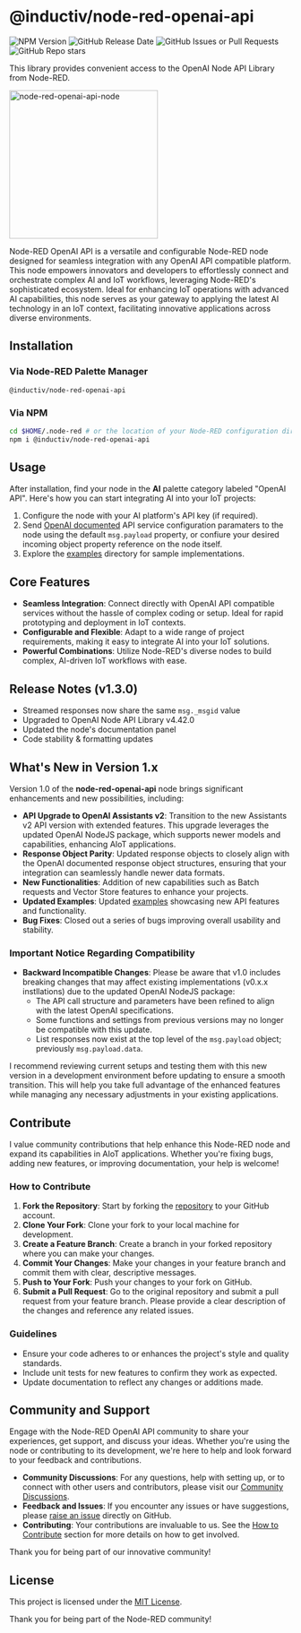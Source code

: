 
# @inductiv/node-red-openai-api

![NPM Version](https://img.shields.io/npm/v/%40inductiv%2Fnode-red-openai-api) ![GitHub Release Date](https://img.shields.io/github/release-date/allanbunch/node-red-openai-api) ![GitHub Issues or Pull Requests](https://img.shields.io/github/issues/allanbunch/node-red-openai-api) ![GitHub Repo stars](https://img.shields.io/github/stars/allanbunch/node-red-openai-api)

This library provides convenient access to the OpenAI Node API Library from Node-RED.

<a href="https://github.com/allanbunch/node-red-openai-api">
  <img width="265" alt="node-red-openai-api-node" src="https://github.com/allanbunch/node-red-openai-api/assets/4503640/ee954c8e-fbf4-4812-a38a-f047cecd1982">
</a>
<br>

Node-RED OpenAI API is a versatile and configurable Node-RED node designed for seamless integration with any OpenAI API compatible platform. This node empowers innovators and developers to effortlessly connect and orchestrate complex AI and IoT workflows, leveraging Node-RED's sophisticated ecosystem. Ideal for enhancing IoT operations with advanced AI capabilities, this node serves as your gateway to applying the latest AI technology in an IoT context, facilitating innovative applications across diverse environments.

## Installation

### Via Node-RED Palette Manager

```text
@inductiv/node-red-openai-api
```

### Via NPM

```bash
cd $HOME/.node-red # or the location of your Node-RED configuration directory.
npm i @inductiv/node-red-openai-api
```

## Usage

After installation, find your node in the **AI** palette category labeled "OpenAI API". Here's how you can start integrating AI into your IoT projects:

1. Configure the node with your AI platform's API key (if required).
2. Send [OpenAI documented](https://platform.openai.com/docs/api-reference/) API service configuration paramaters to the node using the default `msg.payload` property, or confiure your desired incoming object property reference on the node itself.
3. Explore the [examples](./examples/) directory for sample implementations.

## Core Features

- **Seamless Integration**: Connect directly with OpenAI API compatible services without the hassle of complex coding or setup. Ideal for rapid prototyping and deployment in IoT contexts.
- **Configurable and Flexible**: Adapt to a wide range of project requirements, making it easy to integrate AI into your IoT solutions.
- **Powerful Combinations**: Utilize Node-RED's diverse nodes to build complex, AI-driven IoT workflows with ease.

## Release Notes (v1.3.0)

- Streamed responses now share the same `msg._msgid` value
- Upgraded to OpenAI Node API Library v4.42.0
- Updated the node's documentation panel
- Code stability & formatting updates

## What's New in Version 1.x

Version 1.0 of the **node-red-openai-api** node brings significant enhancements and new possibilities, including:

- **API Upgrade to OpenAI Assistants v2**: Transition to the new Assistants v2 API version with extended features. This upgrade leverages the updated OpenAI NodeJS package, which supports newer models and capabilities, enhancing AIoT applications.
- **Response Object Parity**: Updated response objects to closely align with the OpenAI documented response object structures, ensuring that your integration can seamlessly handle newer data formats.
- **New Functionalities**: Addition of new capabilities such as Batch requests and Vector Store features to enhance your projects.
- **Updated Examples**: Updated [examples](./examples/) showcasing new API features and functionality.
- **Bug Fixes**: Closed out a series of bugs improving overall usability and stability.

### Important Notice Regarding Compatibility

- **Backward Incompatible Changes**: Please be aware that v1.0 includes breaking changes that may affect existing implementations (v0.x.x instllations) due to the updated OpenAI NodeJS package:
  - The API call structure and parameters have been refined to align with the latest OpenAI specifications.
  - Some functions and settings from previous versions may no longer be compatible with this update.
  - List responses now exist at the top level of the `msg.payload` object; previously `msg.payload.data`.

I recommend reviewing current setups and testing them with this new version in a development environment before updating to ensure a smooth transition. This will help you take full advantage of the enhanced features while managing any necessary adjustments in your existing applications.

## Contribute

I value community contributions that help enhance this Node-RED node and expand its capabilities in AIoT applications. Whether you're fixing bugs, adding new features, or improving documentation, your help is welcome!

### How to Contribute

1. **Fork the Repository**: Start by forking the [repository](https://github.com/allanbunch/node-red-openai-api) to your GitHub account.
2. **Clone Your Fork**: Clone your fork to your local machine for development.
3. **Create a Feature Branch**: Create a branch in your forked repository where you can make your changes.
4. **Commit Your Changes**: Make your changes in your feature branch and commit them with clear, descriptive messages.
5. **Push to Your Fork**: Push your changes to your fork on GitHub.
6. **Submit a Pull Request**: Go to the original repository and submit a pull request from your feature branch. Please provide a clear description of the changes and reference any related issues.

### Guidelines

- Ensure your code adheres to or enhances the project's style and quality standards.
- Include unit tests for new features to confirm they work as expected.
- Update documentation to reflect any changes or additions made.

## Community and Support

Engage with the Node-RED OpenAI API community to share your experiences, get support, and discuss your ideas. Whether you're using the node or contributing to its development, we're here to help and look forward to your feedback and contributions.

- **Community Discussions**: For any questions, help with setting up, or to connect with other users and contributors, please visit our [Community Discussions](https://github.com/allanbunch/node-red-openai-api/discussions).
- **Feedback and Issues**: If you encounter any issues or have suggestions, please [raise an issue](https://github.com/allanbunch/node-red-openai-api/issues) directly on GitHub.
- **Contributing**: Your contributions are invaluable to us. See the [How to Contribute](#contribute) section for more details on how to get involved.

Thank you for being part of our innovative community!

## License

This project is licensed under the [MIT License](./LICENSE).

Thank you for being part of the Node-RED community!
